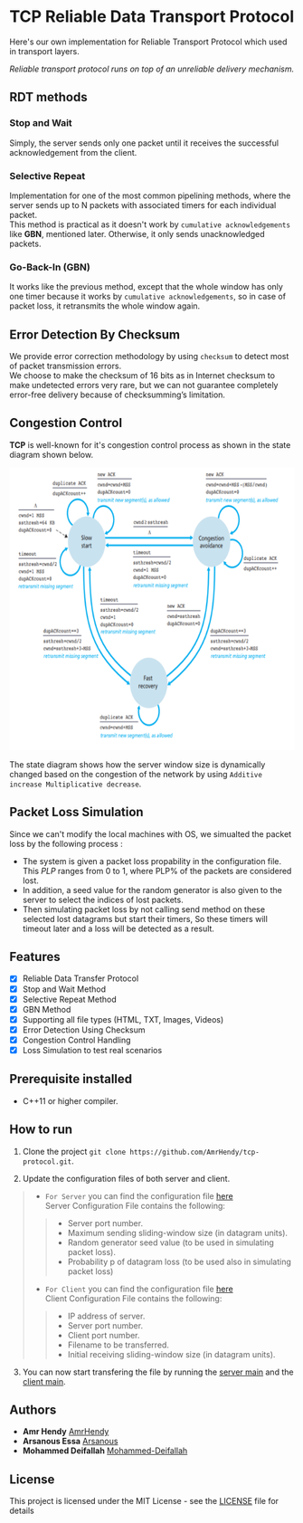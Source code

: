 # TCP Reliable Data Transport Protocol
Here's our own implementation for Reliable Transport Protocol which used in transport layers.

*Reliable transport protocol runs on top of an unreliable delivery mechanism.*

## RDT methods
### Stop and Wait
Simply, the server sends only one packet until it receives the successful acknowledgement from the client.

### Selective Repeat
Implementation for one of the most common pipelining methods, where the server sends up to N packets with associated timers for each individual packet.<br/>
This method is practical as it doesn't work by `cumulative acknowledgements` like **GBN**, mentioned later. Otherwise, it only sends unacknowledged packets.

### Go-Back-In (GBN)
It works like the previous method, except that the whole window has only one timer because it works by `cumulative acknowledgements`, so in case of packet loss, it retransmits the whole window again.

## Error Detection By Checksum
We provide error correction methodology by using `checksum` to detect most of packet transmission errors.<br/>
We choose to make the checksum of 16 bits as in Internet checksum to make undetected errors very rare, but we can not guarantee
completely error-free delivery because of checksumming’s limitation. 

## Congestion Control
**TCP** is well-known for it's congestion control process as shown in the state diagram shown below.

<p align="center">
  <img width="650" height="500" src="img/img.png">
</p>

The state diagram shows how the server window size is dynamically changed based on the congestion of the network by using `Additive increase Multiplicative decrease`.

## Packet Loss Simulation
Since we can't modify the local machines with OS, we simualted the packet loss by the following process :<br/>
- The system is given a packet loss propability in the configuration file. This *PLP* ranges from 0 to 1, where PLP% of the packets are considered lost. 
- In addition, a seed value for the random generator is also given to the server to select the indices of lost packets.
- Then simulating packet loss by not calling send method on these selected lost datagrams but start their timers, So these timers will timeout later and a loss will be detected as a result.

## Features
- [x] Reliable Data Transfer Protocol
- [x] Stop and Wait Method
- [x] Selective Repeat Method
- [x] GBN Method
- [x] Supporting all file types (HTML, TXT, Images, Videos)
- [x] Error Detection Using Checksum
- [x] Congestion Control Handling
- [x] Loss Simulation to test real scenarios

## Prerequisite installed
- C++11 or higher compiler.

## How to run

1. Clone the project `git clone https://github.com/AmrHendy/tcp-protocol.git`.

2. Update the configuration files of both server and client.
> * `For Server` you can find the configuration file [here](Server/cmake-build-debug/server.txt)<br/>
    Server Configuration File contains the following:<br/>
>> * Server port number.
>> * Maximum sending sliding-window size (in datagram units).
>> * Random generator seed value (to be used in simulating packet loss).
>> * Probability p of datagram loss (to be used also in simulating packet loss)<br/>
> * `For Client` you can find the configuration file [here](Client/cmake-build-debug/client.txt)<br/>
    Client Configuration File contains the following:<br/>
>> * IP address of server.
>> * Server port number.
>> * Client port number.
>> * Filename to be transferred.
>> * Initial receiving sliding-window size (in datagram units).

3. You can now start transfering the file by running the [server main](Server/serverMain.cpp) and the [client main](Client/clientMain.cpp).


## Authors
* **Amr Hendy** [AmrHendy](https://github.com/AmrHendy)
* **Arsanous Essa** [Arsanous](https://github.com/Arsanuos)
* **Mohammed Deifallah** [Mohammed-Deifallah](https://github.com/Mohammed-Deifallah)

## License
This project is licensed under the MIT License - see the [LICENSE](LICENSE) file for details
